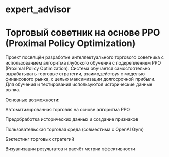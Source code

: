 # expert_advisor

# Торговый советник на основе PPO (Proximal Policy Optimization)
Проект посвящён разработке интеллектуального торгового советника с использованием алгоритма глубокого обучения с подкреплением PPO (Proximal Policy Optimization). Система обучается самостоятельно вырабатывать торговые стратегии, взаимодействуя с моделью финансового рынка, с целью максимизации долгосрочной прибыли. Для обучения и тестирования используются исторические данные рынка.

Основные возможности:

Автоматизированная торговля на основе алгоритма PPO

Предобработка исторических данных и создание признаков

Пользовательская торговая среда (совместима с OpenAI Gym)

Бэктестинг торговых стратегий

Визуализация результатов и расчёт метрик эффективности